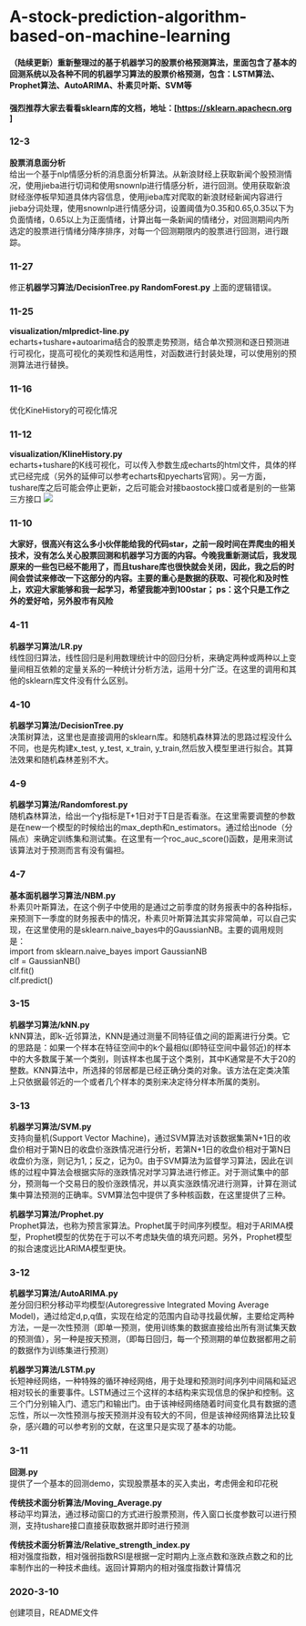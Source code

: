 # A-stock-prediction-algorithm-based-on-machine-learning
**（陆续更新）重新整理过的基于机器学习的股票价格预测算法，里面包含了基本的回测系统以及各种不同的机器学习算法的股票价格预测，包含：LSTM算法、Prophet算法、AutoARIMA、朴素贝叶斯、SVM等**  
#### 强烈推荐大家去看看sklearn库的文档，地址：[https://sklearn.apachecn.org ] 

### 12-3   
**股票消息面分析**  
给出一个基于nlp情感分析的消息面分析算法。从新浪财经上获取新闻个股预测情况，使用jieba进行切词和使用snownlp进行情感分析，进行回测。使用获取新浪财经涨停板早知道具体内容信息，使用jieba库对爬取的新浪财经新闻内容进行jieba分词处理，使用snownlp进行情感分词，设置阈值为0.35和0.65,0.35以下为负面情绪，0.65以上为正面情绪，计算出每一条新闻的情绪分，对回测期间内所选定的股票进行情绪分降序排序，对每一个回测期限内的股票进行回测，进行跟踪。

### 11-27   
修正**机器学习算法/DecisionTree.py RandomForest.py** 上面的逻辑错误。

### 11-25   
**visualization/mlpredict-line.py**  
echarts+tushare+autoarima结合的股票走势预测，结合单次预测和逐日预测进行可视化，提高可视化的美观性和适用性，对函数进行封装处理，可以使用别的预测算法进行替换。

### 11-16  
优化KineHistory的可视化情况

### 11-12  
**visualization/KlineHistory.py**  
echarts+tushare的K线可视化，可以传入参数生成echarts的html文件，具体的样式已经完成（另外的延伸可以参考echarts和pyecharts官网）。另一方面，tushare库之后可能会停止更新，之后可能会对接baostock接口或者是别的一些第三方接口
![](https://github.com/moyuweiqing/A-stock-prediction-algorithm-based-on-machine-learning/blob/master/demo.png)

### 11-10
**大家好，很高兴有这么多小伙伴能给我的代码star，之前一段时间在弄爬虫的相关技术，没有怎么关心股票回测和机器学习方面的内容。今晚我重新测试后，我发现原来的一些包已经不能用了，而且tushare库也很快就会关闭，因此，我之后的时间会尝试来修改一下这部分的内容。主要的重心是数据的获取、可视化和及时性上，欢迎大家能够和我一起学习，希望我能冲到100star；
ps：这个只是工作之外的爱好哈，另外股市有风险**

### 4-11  
**机器学习算法/LR.py**  
线性回归算法，线性回归是利用数理统计中的回归分析，来确定两种或两种以上变量间相互依赖的定量关系的一种统计分析方法，运用十分广泛。在这里的调用和其他的sklearn库文件没有什么区别。

### 4-10  
**机器学习算法/DecisionTree.py**  
决策树算法，这里也是直接调用的sklearn库。和随机森林算法的思路过程没什么不同，也是先构建x_test, y_test, x_train, y_train,然后放入模型里进行拟合。其算法效果和随机森林差别不大。

### 4-9  
**机器学习算法/Randomforest.py**  
随机森林算法，给出一个y指标是T+1日对于T日是否看涨。在这里需要调整的参数是在new一个模型的时候给出的max_depth和n_estimators。通过给出node（分隔点）来确定训练集和测试集。在这里有一个roc_auc_score()函数，是用来测试该算法对于预测而言有没有偏袒。  

### 4-7  
**基本面机器学习算法/NBM.py**  
朴素贝叶斯算法，在这个例子中使用的是通过之前季度的财务报表中的各种指标，来预测下一季度的财务报表中的情况，朴素贝叶斯算法其实非常简单，可以自己实现，在这里使用的是sklearn.naive_bayes中的GaussianNB。主要的调用规则是：  
import from sklearn.naive_bayes import GaussianNB  
clf = GaussianNB()  
clf.fit()  
clf.predict()  

### 3-15
**机器学习算法/kNN.py**  
kNN算法，即k-近邻算法，KNN是通过测量不同特征值之间的距离进行分类。它的思路是：如果一个样本在特征空间中的k个最相似(即特征空间中最邻近)的样本中的大多数属于某一个类别，则该样本也属于这个类别，其中K通常是不大于20的整数。KNN算法中，所选择的邻居都是已经正确分类的对象。该方法在定类决策上只依据最邻近的一个或者几个样本的类别来决定待分样本所属的类别。

### 3-13  
**机器学习算法/SVM.py**  
支持向量机(Support Vector Machine)，通过SVM算法对该数据集第N+1日的收盘价相对于第N日的收盘价涨跌情况进行分析，若第N+1日的收盘价相对于第N日收盘价为涨，则记为1,；反之，记为0。由于SVM算法为监督学习算法，因此在训练的过程中算法会根据实际的涨跌情况对学习算法进行修正。对于测试集中的部分，预测每一个交易日的股价涨跌情况，并以真实涨跌情况进行测算，计算在测试集中算法预测的正确率。SVM算法包中提供了多种核函数，在这里提供了三种。

**机器学习算法/Prophet.py**  
Prophet算法，也称为预言家算法。Prophet属于时间序列模型。相对于ARIMA模型，Prophet模型的优势在于可以不考虑缺失值的填充问题。另外，Prophet模型的拟合速度远比ARIMA模型更快。

### 3-12  
**机器学习算法/AutoARIMA.py**  
差分回归积分移动平均模型(Autoregressive Integrated Moving Average Model)，通过给定d,p,q值，实现在给定的范围内自动寻找最优解，主要给定两种方法，一是一次性预测（即单一预测，使用训练集的数据直接给出所有测试集天数的预测值），另一种是按天预测，（即每日回归，每一个预测期的单位数据都用之前的数据作为训练集进行预测）

**机器学习算法/LSTM.py**  
长短神经网络，一种特殊的循环神经网络，用于处理和预测时间序列中间隔和延迟相对较长的重要事件。LSTM通过三个这样的本结构来实现信息的保护和控制。这三个门分别输入门、遗忘门和输出门。由于该神经网络随着时间变化具有数据的遗忘性，所以一次性预测与按天预测并没有较大的不同，但是该神经网络算法比较复杂，感兴趣的可以参考别的文献，在这里只是实现了基本的功能。

### 3-11  
**回测.py**  
提供了一个基本的回测demo，实现股票基本的买入卖出，考虑佣金和印花税

**传统技术面分析算法/Moving_Average.py**  
移动平均算法，通过移动窗口的方式进行股票预测，传入窗口长度参数可以进行预测，支持tushare接口直接获取数据并即时进行预测

**传统技术面分析算法/Relative_strength_index.py**  
相对强度指数，相对强弱指数RSI是根据一定时期内上涨点数和涨跌点数之和的比率制作出的一种技术曲线。返回计算期内的相对强度指数计算情况

### 2020-3-10
创建项目，README文件
